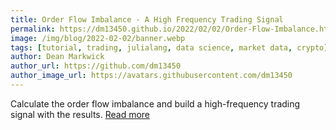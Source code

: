 ```yaml
---
title: Order Flow Imbalance - A High Frequency Trading Signal
permalink: https://dm13450.github.io/2022/02/02/Order-Flow-Imbalance.html
image: /img/blog/2022-02-02/banner.webp
tags: [tutorial, trading, julialang, data science, market data, crypto]
author: Dean Markwick
author_url: https://github.com/dm13450
author_image_url: https://avatars.githubusercontent.com/dm13450
---
```


Calculate the order flow imbalance and build a high-frequency trading signal with the results. [Read more](https://dm13450.github.io/2022/02/02/Order-Flow-Imbalance.html)
